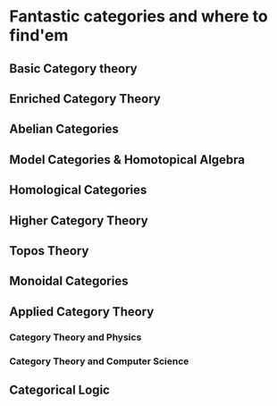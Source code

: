 # Fantastic categories and where to find'em

## Basic Category theory
## Enriched Category Theory
## Abelian Categories
## Model Categories & Homotopical Algebra
## Homological Categories
## Higher Category Theory
## Topos Theory
## Monoidal Categories
## Applied Category Theory
### Category Theory and Physics
### Category Theory and Computer Science
## Categorical Logic
